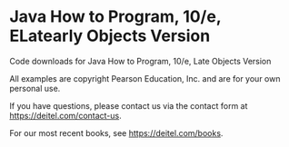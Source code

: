 # Java How to Program, 10/e, ELatearly Objects Version
Code downloads for Java How to Program, 10/e, Late Objects Version

All examples are copyright Pearson Education, Inc. and are for your own personal use. 

If you have questions, please contact us via the contact form at https://deitel.com/contact-us.

For our most recent books, see https://deitel.com/books.

